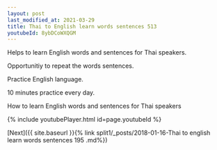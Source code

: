 ```yaml
---
layout: post
last_modified_at: 2021-03-29
title: Thai to English learn words sentences 513 
youtubeId: 8ybDCoWXQGM
---
```

 
 
Helps to learn English words and sentences for Thai speakers.

Opportunitiy to repeat the words sentences. 

Practice English language. 
 
10 minutes practice every day. 
 
How to learn English words and sentences for Thai speakers 
 
{% include youtubePlayer.html id=page.youtubeId %}
 
 
[Next]({{ site.baseurl }}{% link  split1/_posts/2018-01-16-Thai to english learn words sentences 195 .md%})
 

